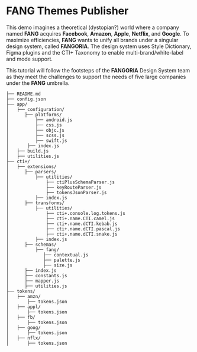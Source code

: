 # FANG Themes Publisher

This demo imagines a theoretical (dystopian?) world where a company named **FANG** acquires **Facebook**, **Amazon**, **Apple**, **Netflix**, and **Google**. To maximize efficiencies, **FANG** wants to unify all brands under a singular design system, called **FANGORIA**. The design system uses Style Dictionary, Figma plugins and the CTI+ Taxonomy to enable multi-brand/white-label and mode support.

This tutorial will follow the footsteps of the **FANGORIA** Design System team as they meet the challenges to support the needs of five large companies under the **FANG** umbrella.


```
├── README.md
├── config.json
├── app/
│   ├── configuration/
│      ├── platforms/
│          ├── android.js
│          ├── css.js
│          ├── objc.js
│          ├── scss.js
│          ├── swift.js
│       ├── index.js
│   ├── build.js
│   ├── utilities.js
├── cti+/
│   ├── extensions/
│      ├── parsers/
│          ├── utilities/
│              ├── ctiPlusSchemaParser.js
│              ├── keyRouteParser.js
│              ├── tokensJsonParser.js
│          ├── index.js
│      ├── transforms/
│          ├── utilities/
│              ├── cti+.console.log.tokens.js
│              ├── cti+.name.CTI.camel.js
│              ├── cti+.name.dCTI.kebab.js
│              ├── cti+.name.dCTI.pascal.js
│              ├── cti+.name.dCTI.snake.js
│          ├── index.js
│      ├── schemas/
│          ├── fang/
│             ├── contextual.js
│             ├── palette.js
│             ├── size.js
│      ├── index.js
│      ├── constants.js
│      ├── mapper.js
│      ├── utilities.js
├── tokens/
│   ├── amzn/
│       ├── tokens.json
│   ├── appl/
│       ├── tokens.json
│   ├── fb/
│       ├── tokens.json
│   ├── goog/
│       ├── tokens.json
│   ├── nflx/
│       ├── tokens.json
```
